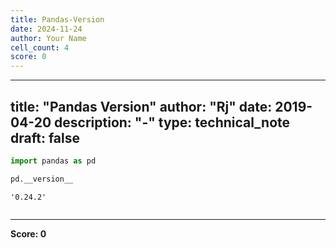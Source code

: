```yaml
---
title: Pandas-Version
date: 2024-11-24
author: Your Name
cell_count: 4
score: 0
---
```


---
title: "Pandas Version"
author: "Rj"
date: 2019-04-20
description: "-"
type: technical_note
draft: false
---

```python
import pandas as pd
```


```python
pd.__version__
```




    '0.24.2'




```python

```


---
**Score: 0**